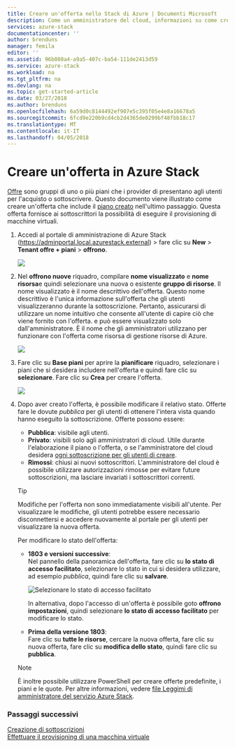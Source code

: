 ```yaml
---
title: Creare un'offerta nello Stack di Azure | Documenti Microsoft
description: Come un amministratore del cloud, informazioni su come creare un'offerta per gli utenti nello Stack di Azure.
services: azure-stack
documentationcenter: ''
author: brenduns
manager: femila
editor: ''
ms.assetid: 96b080a4-a9a5-407c-ba54-111de2413d59
ms.service: azure-stack
ms.workload: na
ms.tgt_pltfrm: na
ms.devlang: na
ms.topic: get-started-article
ms.date: 03/27/2018
ms.author: brenduns
ms.openlocfilehash: 6a59d0c8144492ef907e5c395f05e4e8a16678a5
ms.sourcegitcommit: 6fcd9e220b9cd4cb2d4365de0299bf48fbb18c17
ms.translationtype: MT
ms.contentlocale: it-IT
ms.lasthandoff: 04/05/2018
---
```

# <a name="create-an-offer-in-azure-stack"></a>Creare un'offerta in Azure Stack

[Offre](azure-stack-key-features.md) sono gruppi di uno o più piani che i provider di presentano agli utenti per l'acquisto o sottoscrivere. Questo documento viene illustrato come creare un'offerta che include il [piano creato](azure-stack-create-plan.md) nell'ultimo passaggio. Questa offerta fornisce ai sottoscrittori la possibilità di eseguire il provisioning di macchine virtuali.

1. Accedi al portale di amministrazione di Azure Stack (https://adminportal.local.azurestack.external) > fare clic su **New** > **Tenant offre + piani** > **offrono**.

   ![](media/azure-stack-create-offer/image01.png)
2. Nel **offrono nuove** riquadro, compilare **nome visualizzato** e **nome risorsa**e quindi selezionare una nuova o esistente **gruppo di risorse**. Il nome visualizzato è il nome descrittivo dell'offerta. Questo nome descrittivo è l'unica informazione sull'offerta che gli utenti visualizzeranno durante la sottoscrizione. Pertanto, assicurarsi di utilizzare un nome intuitivo che consente all'utente di capire ciò che viene fornito con l'offerta. e può essere visualizzato solo dall'amministratore. È il nome che gli amministratori utilizzano per funzionare con l'offerta come risorsa di gestione risorse di Azure.

   ![](media/azure-stack-create-offer/image01a.png)
3. Fare clic su **Base piani** per aprire la **pianificare** riquadro, selezionare i piani che si desidera includere nell'offerta e quindi fare clic su **selezionare**. Fare clic su **Crea** per creare l'offerta.

   ![](media/azure-stack-create-offer/image02.png)
4. Dopo aver creato l'offerta, è possibile modificare il relativo stato. Offerte fare le dovute *pubblica* per gli utenti di ottenere l'intera vista quando hanno eseguito la sottoscrizione. Offerte possono essere:
   - **Pubblica**: visibile agli utenti.
   - **Privato**: visibili solo agli amministratori di cloud. Utile durante l'elaborazione il piano o l'offerta, o se l'amministratore del cloud desidera [ogni sottoscrizione per gli utenti di creare](azure-stack-subscribe-plan-provision-vm.md#create-a-subscription-as-a-cloud-operator).
   - **Rimossi**: chiusi ai nuovi sottoscrittori. L'amministratore del cloud è possibile utilizzare autorizzazioni rimosse per evitare future sottoscrizioni, ma lasciare invariati i sottoscrittori correnti.

   > [!TIP]  
   > Modifiche per l'offerta non sono immediatamente visibili all'utente. Per visualizzare le modifiche, gli utenti potrebbe essere necessario disconnettersi e accedere nuovamente al portale per gli utenti per visualizzare la nuova offerta. 

   Per modificare lo stato dell'offerta: 

   - **1803 e versioni successive**:  
     Nel pannello della panoramica dell'offerta, fare clic su **lo stato di accesso facilitato**, selezionare lo stato in cui si desidera utilizzare, ad esempio *pubblica*, quindi fare clic su **salvare**. 
 
     ![Selezionare lo stato di accesso facilitato](media/azure-stack-create-offer/change-state.png) 

     In alternativa, dopo l'accesso di un'offerta è possibile goto **offrono impostazioni**, quindi selezionare **lo stato di accesso facilitato** per modificare lo stato. 

   - **Prima della versione 1803**:  
     Fare clic su **tutte le risorse**, cercare la nuova offerta, fare clic su nuova offerta, fare clic su **modifica dello stato**, quindi fare clic su **pubblica**.

  
   > [!NOTE] 
   > È inoltre possibile utilizzare PowerShell per creare offerte predefinite, i piani e le quote. Per altre informazioni, vedere [file Leggimi di amministratore del servizio Azure Stack](https://github.com/Azure/AzureStack-Tools/tree/master/ServiceAdmin).
   >


### <a name="next-steps"></a>Passaggi successivi
[Creazione di sottoscrizioni](azure-stack-subscribe-plan-provision-vm.md)      
[Effettuare il provisioning di una macchina virtuale](azure-stack-provision-vm.md)
